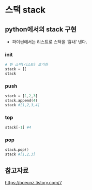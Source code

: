 # 스택 stack

## python에서의 stack 구현
- 파이썬에서는 리스트로 스택을 '흉내' 낸다.

### init
```python
# 빈 스택(리스트) 초기화
stack = []
stack
```

### push
```python
stack = [1,2,3]
stack.append(4)
stack #[1,2,3,4]
```

### top
```python
stack[-1] #4
```

### pop
```python
stack.pop()
stack #[1,2,3]
```

## 참고자료
https://ooeunz.tistory.com/7
